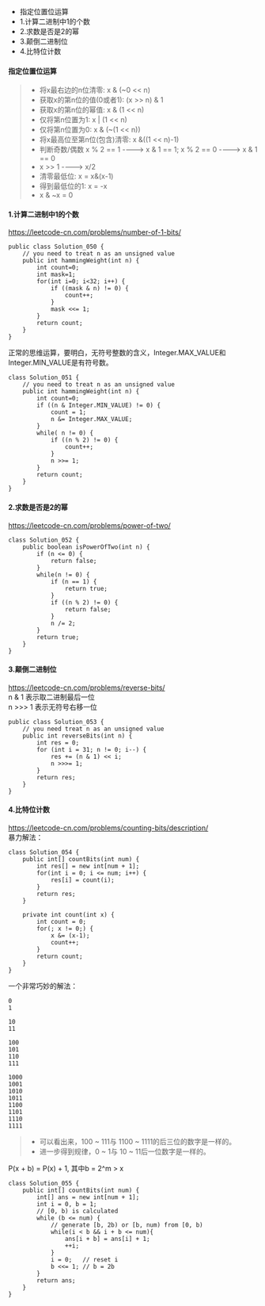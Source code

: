 <!-- MarkdownTOC -->

- 指定位置位运算
- 1.计算二进制中1的个数
- 2.求数是否是2的幂
- 3.颠倒二进制位
- 4.比特位计数

<!-- /MarkdownTOC -->


#### 指定位置位运算

> * 将x最右边的n位清零: x & (~0 << n)
> * 获取x的第n位的值(0或者1): (x >> n) & 1
> * 获取x的第n位的幂值: x & (1 << n)
> * 仅将第n位置为1: x | (1 << n)
> * 仅将第n位置为0: x & (~(1 << n))
> * 将x最高位至第n位(包含)清零: x &((1 << n)-1)
> * 判断奇数/偶数   x % 2 == 1   ---->   x & 1 == 1;     x % 2 == 0 ----> x & 1 == 0
> * x >> 1 ----> x/2
> * 清零最低位: x = x&(x-1)
> * 得到最低位的1: x = -x
> * x & ~x = 0

#### 1.计算二进制中1的个数
https://leetcode-cn.com/problems/number-of-1-bits/ <br>
```
public class Solution_050 {
    // you need to treat n as an unsigned value
    public int hammingWeight(int n) {
        int count=0;
        int mask=1;
        for(int i=0; i<32; i++) {
            if ((mask & n) != 0) {
                count++;
            }
            mask <<= 1;
        }
        return count;
    }
}
```
正常的思维运算，要明白，无符号整数的含义，Integer.MAX_VALUE和Integer.MIN_VALUE是有符号数。
```
class Solution_051 {
    // you need to treat n as an unsigned value
    public int hammingWeight(int n) {
        int count=0;
        if ((n & Integer.MIN_VALUE) != 0) {
            count = 1;
            n &= Integer.MAX_VALUE;
        }
        while( n != 0) {
            if ((n % 2) != 0) {
                count++;
            }
            n >>= 1;
        }
        return count;
    }
}
```

#### 2.求数是否是2的幂
https://leetcode-cn.com/problems/power-of-two/ <br>
```
class Solution_052 {
    public boolean isPowerOfTwo(int n) {
        if (n <= 0) {
            return false;
        }
        while(n != 0) {
            if (n == 1) {
                return true;
            }
            if ((n % 2) != 0) {
                return false;
            }
            n /= 2;
        }
        return true;
    }
}
```

#### 3.颠倒二进制位
https://leetcode-cn.com/problems/reverse-bits/ <br>
n & 1 表示取二进制最后一位<br>
n >>> 1 表示无符号右移一位<br>
```
public class Solution_053 {
    // you need treat n as an unsigned value
    public int reverseBits(int n) {
        int res = 0;
        for (int i = 31; n != 0; i--) {
            res += (n & 1) << i;
            n >>>= 1;
        }
        return res;
    }
}
```

#### 4.比特位计数
https://leetcode-cn.com/problems/counting-bits/description/ <br>
暴力解法：
```
class Solution_054 {
    public int[] countBits(int num) {
        int res[] = new int[num + 1];
        for(int i = 0; i <= num; i++) {
            res[i] = count(i);
        }
        return res;
    }

    private int count(int x) {
        int count = 0;
        for(; x != 0;) {
            x &= (x-1);
            count++;
        }
        return count;
    }
}
```
一个非常巧妙的解法：
```
0
1

10
11

100
101
110
111

1000
1001
1010
1011
1100
1101
1110
1111
```
> * 可以看出来，100 ~ 111与 1100 ~ 1111的后三位的数字是一样的。
> * 进一步得到规律，0 ~ 1与 10 ~ 11后一位数字是一样的。

P(x + b)  = P(x) + 1, 其中b = 2^m > x
```
class Solution_055 {
    public int[] countBits(int num) {
        int[] ans = new int[num + 1];
        int i = 0, b = 1;
        // [0, b) is calculated
        while (b <= num) {
            // generate [b, 2b) or [b, num) from [0, b)
            while(i < b && i + b <= num){
                ans[i + b] = ans[i] + 1;
                ++i;
            }
            i = 0;   // reset i
            b <<= 1; // b = 2b
        }
        return ans;
    }
}
```
